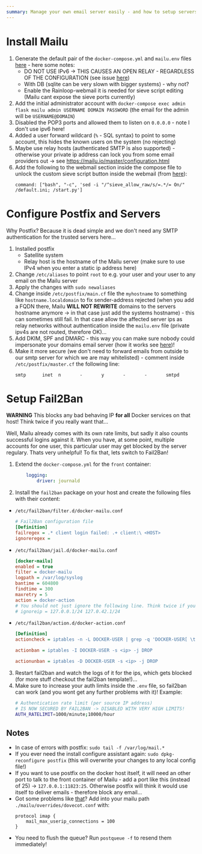 ```yaml
---
summary: Manage your own email server easily - and how to setup servers to email you. And SPF and stuff...
---
```


# Install Mailu #
1. Generate the default pair of the `docker-compose.yml` and `mailu.env` files [here](https://setup.mailu.io/1.7/) - here some notes:
    * DO NOT USE IPv6 -> THIS CAUSES AN OPEN RELAY - REGARDLESS OF THE CONFIGURATION (see issue [here](https://github.com/Mailu/Mailu/issues/1578))
    * With DB (sqlite can be very slown with bigger systems) - why not?
    * Enable the Rainloop-webmail it is needed for sieve script editing (Mailu cant expose the sieve ports currently)
2. Add the initial administrator account with `docker-compose exec admin flask mailu admin USERNAME DOMAIN PASSWORD` (the email for the admin will be `USERNAME@DOMAIN`)
3. Disabled the POP3 ports and allowed them to listen on `0.0.0.0` - note I don't use ipv6 here!
4. Added a user forward wildcard (`%` - SQL syntax) to point to some account, this hides the known users on the system (no rejecting)
5. Maybe use relay hosts (authenticated SMTP is also supported) - otherwise your private ip address can lock you from some email providers out -> see https://mailu.io/master/configuration.html
6. Add the following to the webmail section inside the compose file to unlock the custom sieve script button inside the webmail (from [here](https://github.com/Mailu/Mailu/issues/1452)):
    ```
    command: ["bash", "-c", 'sed -i "/^sieve_allow_raw/s/=.*/= On/" /default.ini; /start.py']
    ```

# Configure Postfix and Servers #
Why Postfix? Because it is dead simple and we don't need any SMTP authentication for the trusted servers here...
1. Installed postfix
    * Satellite system
    * Relay host is the hostname of the Mailu server (make sure to use IPv4 when you enter a static ip address here)
2. Change `/etc/aliases` to point `root` to e.g. your user and your user to any email on the Mailu server
3. Apply the changes with `sudo newaliases`
4. Change inside `/etc/postfix/main.cf` file the `myhostname` to something like `hostname.localdomain` to fix sender-address rejected (when you add a FQDN there, Mailu **WILL NOT REWRITE** domains to the servers hostname anymore -> in that case just add the systems hostname) - this can sometimes still fail. In that case allow the affected server ips as relay networks without authentication inside the `mailu.env` file (private ipv4s are not routed, therefore OK)...
5. Add DKIM, SPF and DMARC - this way you can make sure nobody could impersonate your domains email server (how it works see [here](https://www.youtube.com/watch?v=oEpU-iqBerI))!
6. Make it more secure (we don't need to forward emails from outside to our smtp server for which we are may whitelisted) - comment inside `/etc/postfix/master.cf` the following line:
    ```
    smtp      inet  n       -       y       -       -       smtpd
    ```

# Setup Fail2Ban
**WARNING** This blocks any bad behaving IP **for all** Docker services on that host! Think twice if you really want that...

Well, Mailu already comes with its own rate limits, but sadly it also counts successful logins against it. When you have, at some point, multiple accounts for one user, this particular user may get blocked by the server regulary. Thats very unhelpful! To fix that, lets switch to Fail2Ban!
1. Extend the `docker-compose.yml` for the `front` container:
    ```yaml
        logging:
            driver: journald
    ```
2. Install the `fail2ban` package on your host and create the following files with their content:
* `/etc/fail2ban/filter.d/docker-mailu.conf`
    ```ini
    # Fail2Ban configuration file
    [Definition]
    failregex = .* client login failed: .+ client:\ <HOST>
    ignoreregex =
    ```
* `/etc/fail2ban/jail.d/docker-mailu.conf`
    ```ini
    [docker-mailu]
    enabled = true
    filter = docker-mailu
    logpath = /var/log/syslog
    bantime = 604800
    findtime = 300
    maxretry = 5
    action = docker-action
    # You should not just ignore the following line. Think twice if you really do not want to exclude _something_... Like your own VPN-Gateway? Or own subnet?
    # ignoreip = 127.0.0.1/24 127.0.42.1/24
    ```
* `/etc/fail2ban/action.d/docker-action.conf`
    ```ini
    [Definition]
    actioncheck = iptables -n -L DOCKER-USER | grep -q 'DOCKER-USER[ \t]'

    actionban = iptables -I DOCKER-USER -s <ip> -j DROP

    actionunban = iptables -D DOCKER-USER -s <ip> -j DROP
    ```
3. Restart fail2ban and watch the logs of it for the ips, which gets blocked (for more stuff checkout the fail2ban template!)...
4. Make sure to increase your auth limits inside the `.env` file, so fail2ban can work (and you wont get any further problems with it)! Example:
    ```bash
    # Authentication rate limit (per source IP address)
    # IS NOW SECURED BY FAIL2BAN -> DISABLED WITH VERY HIGH LIMITS!
    AUTH_RATELIMIT=1000/minute;10000/hour
    ```

## Notes ##
* In case of errors with postfix: `sudo tail -f /var/log/mail.*`
* If you ever need the install configure assistant again: `sudo dpkg-reconfigure postfix` (this will overwrite your changes to any local config file!)
* If you want to use postfix on the docker host itself, it will need an other port to talk to the front container of Mailu - add a port like this (instead of 25) -> `127.0.0.1:11823:25`. Otherwise postfix will think it would use itself to deliver emails - therefore block any email...
* Got some problems like [that](https://github.com/Mailu/Mailu/issues/1364)? Add into your mailu path `./mailu/overrides/dovecot.conf` with:
    ```
    protocol imap {
        mail_max_userip_connections = 100
    }
    ```
* You need to flush the queue? Run `postqueue -f` to resend them immediately!
